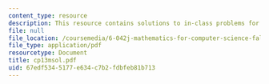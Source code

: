 ```yaml
---
content_type: resource
description: This resource contains solutions to in-class problems for week 13, monday.
file: null
file_location: /coursemedia/6-042j-mathematics-for-computer-science-fall-2005/67edf5345177e634c7b2fdbfeb81b713_cp13msol.pdf
file_type: application/pdf
resourcetype: Document
title: cp13msol.pdf
uid: 67edf534-5177-e634-c7b2-fdbfeb81b713
---
```

